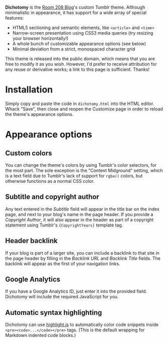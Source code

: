 **Dichotomy** is the [Room 208 Blog](http://blog.room208.org/)'s custom Tumblr theme.
Although minimalistic in appearance, it has support for a wide array of special features:

* HTML5 sectioning and semantic elements, like `<article>` and `<time>`
* Narrow-screen presentation using CSS3 media queries (try resizing your browser horizontally!)
* A whole bunch of customizable appearance options (see below)
* Minimal deviation from a strict, monospaced character grid

This theme is released into the public domain, which means that you are free to modify it as you wish.
However, I'd prefer to receive attribution for any reuse or derivative works; a link to this page is sufficient.
Thanks!


# Installation

Simply copy and paste the code in `dichotomy.html` into the HTML editor.
Whack "Save", then close and reopen the Customize page in order to reload the theme's appearance options.


# Appearance options

## Custom colors

You can change the theme's colors by using Tumblr's color selectors, for the most part.
The sole exception is the "Content Midground" setting, which is a text field due to Tumblr's lack of support for `rgba()` colors, but otherwise functions as a normal CSS color.

## Subtitle and copyright author

Any text entered in the *Subtitle* field will appear in the title bar on the index page, and next to your blog's name in the page header.
If you provide a *Copyright Author*, it will also appear in the header as part of a copyright statement using Tumblr's `{CopyrightYears}` template tag.

## Header backlink

If your blog is part of a larger site, you can include a backlink to that site in the page header by filling in the *Backlink URL* and *Backlink Title* fields.
The backlink will appear as the first of your navigation links.

## Google Analytics

If you have a Google Analytics ID, just enter it into the provided field.
Dichotomy will include the required JavaScript for you.

## Automatic syntax highlighting

Dichotomy can use [highlight.js](http://softwaremaniacs.org/soft/highlight/en/) to automatically color code snippets inside `<pre><code>...</code></pre>` tags.
(This is the default wrapping for Markdown indented code blocks.)
